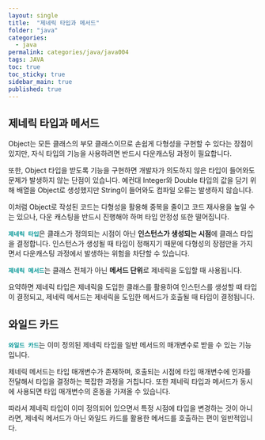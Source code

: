 ```yaml
---
layout: single
title:  "제네릭 타입과 메서드"
folder: "java"
categories:
  - java
permalink: categories/java/java004
tags: JAVA
toc: true
toc_sticky: true
sidebar_main: true
published: true
---
```


## 제네릭 타입과 메서드
Object는 모든 클래스의 부모 클래스이므로 손쉽게 다형성을 구현할 수 있다는 장점이 있지만, 자식 타입의 기능을 사용하려면 반드시 다운캐스팅 과정이 필요합니다.

또한, Object 타입을 받도록 기능을 구현하면 개발자가 의도하지 않은 타입이 들어와도 문제가 발생하지 않는 단점이 있습니다. 예컨대 Integer와 Double 타입의 값을 담기 위해 배열을 Object로 생성했지만 String이 들어와도 컴파일 오류는 발생하지 않습니다.

이처럼 Object로 작성된 코드는 다형성을 활용해 중복을 줄이고 코드 재사용을 높일 수는 있으나, 다운 캐스팅을 반드시 진행해야 하며 타입 안정성 또한 떨어집니다.

<span style="color: rgb(3, 150, 150); font-weight: bold;">`제네릭 타입`</span>은 클래스가 정의되는 시점이 아닌 **인스턴스가 생성되는 시점**에 클래스 타입을 결정합니다. 인스턴스가 생성될 때 타입이 정해지기 때문에 다형성의 장점만을 가지면서 다운캐스팅 과정에서 발생하는 위험을 차단할 수 있습니다.

<span style="color: rgb(3, 150, 150); font-weight: bold;">`제네릭 메서드`</span>는 클래스 전체가 아닌 **메서드 단위**로 제네릭을 도입할 때 사용됩니다.

요약하면 제네릭 타입은 제네릭을 도입한 클래스를 활용하여 인스턴스를 생성할 때 타입이 결정되고, 제네릭 메서드는 제네릭을 도입한 메서드가 호출될 때 타입이 결정됩니다.

## 와일드 카드
<span style="color: rgb(3, 150, 150); font-weight: bold;">`와일드 카드`</span>는 이미 정의된 제네릭 타입을 일반 메서드의 매개변수로 받을 수 있는 기능입니다.

제네릭 메서드는 타입 매개변수가 존재하며, 호출되는 시점에 타입 매개변수에 인자를 전달해서 타입을 결정하는 복잡한 과정을 거칩니다. 또한 제네릭 타입과 메서드가 동시에 사용되면 타입 매개변수의 혼동을 가져올 수 있습니다.

따라서 제네릭 타입이 이미 정의되어 있으면서 특정 시점에 타입을 변경하는 것이 아니라면, 제네릭 메서드가 아닌 와일드 카드를 활용한 메서드를 호출하는 편이 일반적입니다.